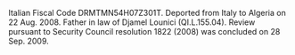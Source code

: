  Italian Fiscal Code DRMTMN54H07Z301T. Deported from Italy to Algeria on 22 
Aug. 2008. Father in law of Djamel Lounici (QI.L.155.04). Review pursuant to
Security Council resolution 1822 (2008) was concluded on 28 Sep. 2009. 

